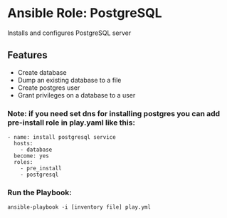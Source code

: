 # Ansible Role: PostgreSQL
Installs and configures PostgreSQL server 

## Features

* Create database 
* Dump an existing database to a file
* Create postgres user
* Grant privileges on a database to a user


### Note: if you need set dns for installing postgres you can add pre-install role in play.yaml like this:
```
- name: install postgresql service
  hosts:
    - database
  become: yes
  roles:
    - pre_install
    - postgresql

```


### Run the Playbook:
```
ansible-playbook -i [inventory file] play.yml
```